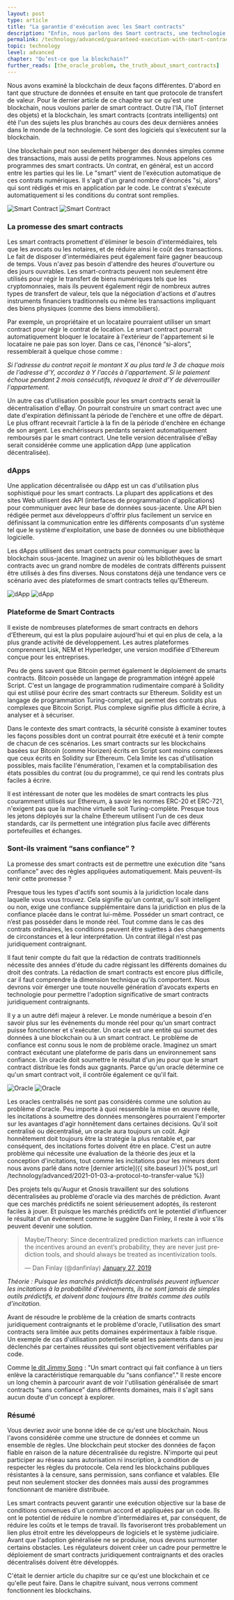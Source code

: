 ```yaml
---
layout: post
type: article
title: "La garantie d'exécution avec les Smart contracts"
description: "Enfin, nous parlons des Smart contracts, une technologie que la blockchain permet. Vous pouvez résumer les Smart contracts à des contrats numériques avec exécution garantie. Vous avez peut-être déjà entendu le terme d’”argent programmable” dans le contexte des cryptomonnaies avant. Les Smart contracts sont la technologie qui permet cette programmation."
permalink: /technology/advanced/guaranteed-execution-with-smart-contracts/
topic: technology
level: advanced
chapter: "Qu’est-ce que la blockchain?"
further_reads: [the_oracle_problem, the_truth_about_smart_contracts]
---
```


Nous avons examiné la blockchain de deux façons différentes. D'abord en tant que structure de données et ensuite en tant que protocole de transfert de valeur. Pour le dernier article de ce chapitre sur ce qu'est une blockchain, nous voulons parler de smart contract. Outre l'IA, l'IoT (internet des objets) et la blockchain, les smart contracts (contrats intelligents) ont été l'un des sujets les plus branchés au cours des deux dernières années dans le monde de la technologie. Ce sont des logiciels qui s’exécutent sur la blockchain.

Une blockchain peut non seulement héberger des données simples comme des transactions, mais aussi de petits programmes. Nous appelons ces programmes des smart contracts. Un contrat, en général, est un accord entre les parties qui les lie. Le "smart" vient de l'exécution automatique de ces contrats numériques. Il s'agit d'un grand nombre d'énoncés "si, alors" qui sont rédigés et mis en application par le code. Le contrat s'exécute automatiquement si les conditions du contrat sont remplies.


![Smart Contract](/assets/post_files/technology/advanced/guaranteed-execution-with-smart-contracts/FR_smart_contract_D.jpg)
![Smart Contract](/assets/post_files/technology/advanced/guaranteed-execution-with-smart-contracts/FR_smart_contract_M.jpg)

### La promesse des smart contracts

Les smart contracts promettent d'éliminer le besoin d'intermédiaires, tels que les avocats ou les notaires, et de réduire ainsi le coût des transactions. Le fait de disposer d'intermédiaires peut également faire gagner beaucoup de temps. Vous n'avez pas besoin d'attendre des heures d'ouverture ou des jours ouvrables. Les smart-contracts peuvent non seulement être utilisés pour régir le transfert de biens numériques tels que les cryptomonnaies, mais ils peuvent également régir de nombreux autres types de transfert de valeur, tels que la négociation d'actions et d'autres instruments financiers traditionnels ou même les transactions impliquant des biens physiques (comme des biens immobiliers).

Par exemple, un propriétaire et un locataire pourraient utiliser un smart contract pour régir le contrat de location. Le smart contract pourrait automatiquement bloquer le locataire à l'extérieur de l'appartement si le locataire ne paie pas son loyer. Dans ce cas, l'énoncé “si-alors”, ressemblerait à quelque chose comme :

*Si l'adresse du contrat reçoit le montant X au plus tard le 3 de chaque mois de l'adresse d’Y, accordez à Y l'accès à l'appartement. Si le paiement échoue pendant 2 mois consécutifs, révoquez le droit d’Y de déverrouiller l'appartement.*

Un autre cas d'utilisation possible pour les smart contracts serait la décentralisation d'eBay. On pourrait construire un smart contract avec une date d'expiration définissant la période de l'enchère et une offre de départ. Le plus offrant recevrait l'article à la fin de la période d'enchère en échange de son argent. Les enchérisseurs perdants seraient automatiquement remboursés par le smart contract. Une telle version décentralisée d'eBay serait considérée comme une application dApp (une application décentralisée).

### dApps

Une application décentralisée ou dApp est un cas d'utilisation plus sophistiqué pour les smart contracts. La plupart des applications et des sites Web utilisent des API (interfaces de programmation d'applications) pour communiquer avec leur base de données sous-jacente. Une API bien rédigée permet aux développeurs d'offrir plus facilement un service en définissant la communication entre les différents composants d'un système tel que le système d'exploitation, une base de données ou une bibliothèque logicielle.

Les dApps utilisent des smart contracts pour communiquer avec la blockchain sous-jacente. Imaginez un avenir où les bibliothèques de smart contracts avec un grand nombre de modèles de contrats différents puissent être utilisés à des fins diverses. Nous constatons déjà une tendance vers ce scénario avec des plateformes de smart contracts telles qu'Ethereum.

![dApp](/assets/post_files/technology/advanced/guaranteed-execution-with-smart-contracts/FR_dapp_D.jpg)
![dApp](/assets/post_files/technology/advanced/guaranteed-execution-with-smart-contracts/FR_dapp_M.jpg)

### Plateforme de Smart Contracts

Il existe de nombreuses plateformes de smart contracts en dehors d'Ethereum, qui est la plus populaire aujourd'hui et qui en plus de cela, a la plus grande activité de développement. Les autres plateformes comprennent Lisk, NEM et Hyperledger, une version modifiée d'Ethereum conçue pour les entreprises.

Peu de gens savent que Bitcoin permet également le déploiement de smarts contracts. Bitcoin possède un langage de programmation intégré appelé Script. C'est un langage de programmation rudimentaire comparé à Solidity qui est utilisé pour écrire des smart contracts sur Ethereum. Solidity est un langage de programmation Turing-complet, qui permet des contrats plus complexes que Bitcoin Script. Plus complexe signifie plus difficile à écrire, à analyser et à sécuriser.

Dans le contexte des smart contracts, la sécurité consiste à examiner toutes les façons possibles dont un contrat pourrait être exécuté et à tenir compte de chacun de ces scénarios. Les smart contracts sur les blockchains basées sur Bitcoin (comme Horizen) écrits en Script sont moins complexes que ceux écrits en Solidity sur Ethereum. Cela limite les cas d'utilisation possibles, mais facilite l'énumération, l'examen et la comptabilisation des états possibles du contrat (ou du programme), ce qui rend les contrats plus faciles à écrire.

Il est intéressant de noter que les modèles de smart contracts les plus couramment utilisés sur Ethereum, à savoir les normes ERC-20 et ERC-721, n'exigent pas que la machine virtuelle soit Turing-complète. Presque tous les jetons déployés sur la chaîne Ethereum utilisent l'un de ces deux standards, car ils permettent une intégration plus facile avec différents portefeuilles et échanges.

### Sont-ils vraiment “sans confiance” ?

La promesse des smart contracts est de permettre une exécution dite “sans confiance” avec des règles appliquées automatiquement. Mais peuvent-ils tenir cette promesse ?

Presque tous les types d'actifs sont soumis à la juridiction locale dans laquelle vous vous trouvez. Cela signifie qu'un contrat, qu'il soit intelligent ou non, exige une confiance supplémentaire dans la juridiction en plus de la confiance placée dans le contrat lui-même. Posséder un smart contract, ce n’est pas posséder dans le monde réel. Tout comme dans le cas des contrats ordinaires, les conditions peuvent être sujettes à des changements de circonstances et à leur interprétation. Un contrat illégal n'est pas juridiquement contraignant.

Il faut tenir compte du fait que la rédaction de contrats traditionnels nécessite des années d'étude du cadre régissant les différents domaines du droit des contrats. La rédaction de smart contracts est encore plus difficile, car il faut comprendre la dimension technique qu'ils comportent. Nous devrons voir émerger une toute nouvelle génération d'avocats experts en technologie pour permettre l'adoption significative de smart contracts juridiquement contraignants.

Il y a un autre défi majeur à relever. Le monde numérique a besoin d'en savoir plus sur les événements du monde réel pour qu'un smart contract puisse fonctionner et s'exécuter. Un oracle est une entité qui soumet des données à une blockchain ou à un smart contract. Le problème de confiance est connu sous le nom de problème oracle. Imaginez un smart contract exécutant une plateforme de paris dans un environnement sans confiance. Un oracle doit soumettre le résultat d'un jeu pour que le smart contract distribue les fonds aux gagnants. Parce qu'un oracle détermine ce qu'un smart contract voit, il contrôle également ce qu'il fait.

![Oracle](/assets/post_files/technology/advanced/guaranteed-execution-with-smart-contracts/FR_oracle_D.jpg)
![Oracle](/assets/post_files/technology/advanced/guaranteed-execution-with-smart-contracts/FR_oracle_M.jpg)

Les oracles centralisés ne sont pas considérés comme une solution au problème d'oracle. Peu importe à quoi ressemble la mise en œuvre réelle, les incitations à soumettre des données mensongères pourraient l'emporter sur les avantages d'agir honnêtement dans certaines décisions. Qu'il soit centralisé ou décentralisé, un oracle aura toujours un coût. Agir honnêtement doit toujours être la stratégie la plus rentable et, par conséquent, des incitations fortes doivent être en place. C'est un autre problème qui nécessite une évaluation de la théorie des jeux et la conception d'incitations, tout comme les incitations pour les mineurs dont nous avons parlé dans notre [dernier article]({{ site.baseurl }}{% post_url /technology/advanced/2021-01-03-a-protocol-to-transfer-value %})

Des projets tels qu'Augur et Gnosis travaillent sur des solutions décentralisées au problème d'oracle via des marchés de prédiction. Avant que ces marchés prédictifs ne soient sérieusement adoptés, ils resteront faciles à jouer. Et puisque les marchés prédictifs ont le potentiel d'influencer le résultat d'un événement comme le suggère Dan Finley, il reste à voir s'ils peuvent devenir une solution.


<blockquote class="twitter-tweet"><p lang="en" dir="ltr">Maybe/Theory: Since decentralized prediction markets can influence the incentives around an event’s probability, they are never just prediction tools, and should always be treated as incentivization tools.</p>&mdash; Dan Finlay (@danfinlay) <a href="https://twitter.com/danfinlay/status/1089550845698396167?ref_src=twsrc%5Etfw">January 27, 2019</a></blockquote> <script async src="https://platform.twitter.com/widgets.js" charset="utf-8"></script>


*Théorie : Puisque les marchés prédictifs décentralisés peuvent influencer les incitations à la probabilité d'événements, ils ne sont jamais de simples outils prédictifs, et doivent donc toujours être traités comme des outils d'incitation.*

Avant de résoudre le problème de la création de smarts contracts juridiquement contraignants et le problème d'oracle, l'utilisation des smart contracts sera limitée aux petits domaines expérimentaux à faible risque. Un exemple de cas d'utilisation potentielle serait les paiements dans un jeu déclenchés par certaines réussites qui sont objectivement vérifiables par code.

Comme [le dit Jimmy Song](https://medium.com/@jimmysong/the-truth-about-smart-contracts-ae825271811f) : "Un smart contract qui fait confiance à un tiers enlève la caractéristique remarquable du “sans confiance”." Il reste encore un long chemin à parcourir avant de voir l'utilisation généralisée de smart contracts “sans confiance” dans différents domaines, mais il s'agit sans aucun doute d'un concept à explorer.

### Résumé

Vous devriez avoir une bonne idée de ce qu'est une blockchain. Nous l'avons considérée comme une structure de données et comme un ensemble de règles. Une blockchain peut stocker des données de façon fiable en raison de la nature décentralisée du registre. N'importe qui peut participer au réseau sans autorisation ni inscription, à condition de respecter les règles du protocole. Cela rend les blockchains publiques résistantes à la censure, sans permission, sans confiance et valables. Elle peut non seulement stocker des données mais aussi des programmes fonctionnant de manière distribuée.

Les smart contracts peuvent garantir une exécution objective sur la base de conditions convenues d'un commun accord et appliquées par un code. Ils ont le potentiel de réduire le nombre d'intermédiaires et, par conséquent, de réduire les coûts et le temps de travail. Ils favoriseront très probablement un lien plus étroit entre les développeurs de logiciels et le système judiciaire. Avant que l'adoption généralisée ne se produise, nous devons surmonter certains obstacles. Les régulateurs doivent créer un cadre pour permettre le déploiement de smart contracts juridiquement contraignants et des oracles décentralisés doivent être développés.

C'était le dernier article du chapitre sur ce qu'est une blockchain et ce qu'elle peut faire. Dans le chapitre suivant, nous verrons comment fonctionnent les blockchains.
